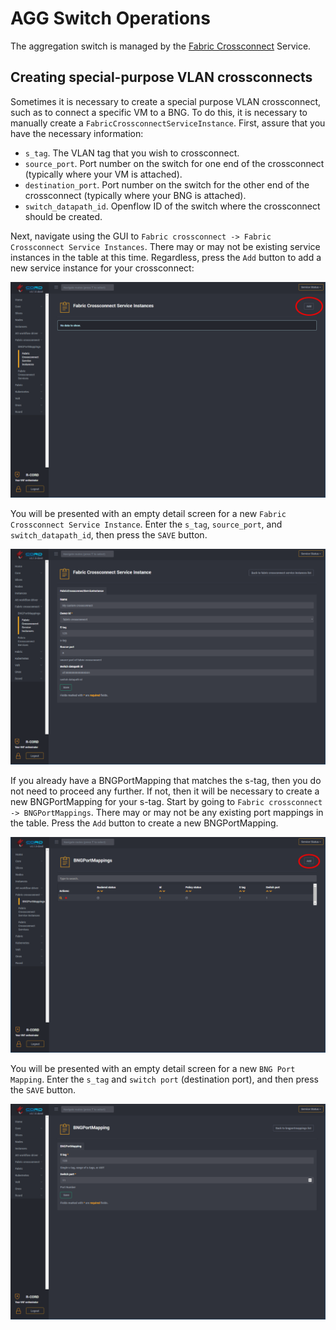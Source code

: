 # AGG Switch Operations

The aggregation switch is managed by the [Fabric Crossconnect](/fabric-crossconnect/README.md) Service.

## Creating special-purpose VLAN crossconnects

Sometimes it is necessary to create a special purpose VLAN crossconnect, such as to connect a specific VM to a BNG. To do this, it is necessary to manually create a `FabricCrossconnectServiceInstance`. First, assure that you have the necessary information:

- `s_tag`. The VLAN tag that you wish to crossconnect.
- `source_port`. Port number on the switch for one end of the crossconnect (typically where your VM is attached).
- `destination_port`. Port number on the switch for the other end of the crossconnect (typically where your BNG is attached).
- `switch_datapath_id`. Openflow ID of the switch where the crossconnect should be created.

Next, navigate using the GUI to `Fabric crossconnect -> Fabric Crossconnect Service Instances`. There may or may not be existing service instances in the table at this time. Regardless, press the `Add` button to add a new service instance for your crossconnect:

![Fabric Crossconect Service Instance Table View](./screenshots/fabric_crossconnect_service_instance_table_view.png "Fabric Crossconect Service Instance Table view in XOS")

You will be presented with an empty detail screen for a new `Fabric Crossconnect Service Instance`. Enter the `s_tag`, `source_port`, and `switch_datapath_id`, then press the `SAVE` button.

![Fabric Crossconect Service Instance Detail View](./screenshots/fabric_crossconnect_service_instance_detail_view.png "Fabric Crossconect Service Instance Detail view in XOS")

If you already have a BNGPortMapping that matches the s-tag, then you do not need to proceed any further. If not, then it will be necessary to create a new BNGPortMapping for your s-tag. Start by going to `Fabric crossconnect -> BNGPortMappings`. There may or may not be any existing port mappings in the table. Press the `Add` button to create a new BNGPortMapping.

![BNG Port Mapping Table View](./screenshots/bngportmapping_table_view.png "BNG Port Mapping Table view in XOS")

You will be presented with an empty detail screen for a new `BNG Port Mapping`. Enter the `s_tag` and `switch port` (destination port), and then press the `SAVE` button.

![BNG Port Mapping Detail View](./screenshots/bngportmapping_detail_view.png "BNG Port Mapping Detail view in XOS")

